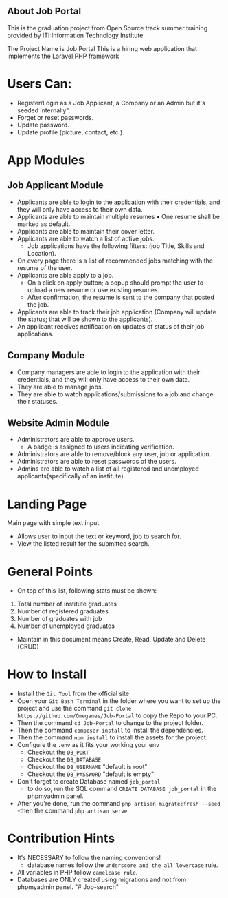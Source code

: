 ## About Job Portal

This is the graduation project from Open Source track summer training provided by ITI:Information Technology Institute

The Project Name is Job Portal
This is a hiring web application that implements the Laravel PHP framework

# Users Can:
- Register/Login as a Job Applicant, a Company or an Admin but it's seeded internally".
- Forget or reset  passwords.
- Update password.
- Update profile (picture, contact, etc.).

# App Modules

## Job Applicant Module

- Applicants are able to login to the application with their credentials, and they will only have access to their own data.
- Applicants are able to maintain multiple resumes • One resume shall be marked as default.
- Applicants are able to maintain their cover letter.
- Applicants are able to watch a list of active jobs.
    - Job applications have the following filters: (job Title, Skills and Location).
- On every page there is a list of recommended jobs matching with the resume of the user.
- Applicants are able apply to a job.
    - On a click on apply button; a popup should prompt the user to upload a new resume or use existing resumes.
    - After confirmation, the resume is sent to the company that posted the job.
- Applicants are able to track their job application (Company will update the status; that will be shown to the applicants).
- An applicant receives notification on updates of status of their job applications.


## Company Module

- Company managers are able to login to the application with their credentials, and they will only have access to their own data.
- They are able to manage jobs.
- They are able to watch applications/submissions to a job and change their statuses.


## Website Admin Module

- Administrators are able to approve users.
    - A badge is assigned to users indicating verification.
- Administrators are able to remove/block any user, job or application.
- Administrators are able to reset passwords of the users.
- Admins are able to watch a list of all registered and unemployed applicants(specifically of an institute).


# Landing Page

Main page with simple text input
- Allows user to input the text or keyword, job to search for.
- View the listed result for the submitted search.

# General Points
- On top of this list, following stats must be shown:
1. Total number of institute graduates
2. Number of registered graduates
3. Number of graduates with job
4. Number of unemployed graduates
- Maintain in this document means Create, Read, Update and Delete (CRUD)


# How to Install

- Install the `Git Tool` from the official site
- Open your `Git Bash Terminal` in the folder where you want to set up the project 
and use the command  `git clone https://github.com/Omeganes/Job-Portal` to copy the Repo to your PC.
- Then the command `cd Job-Portal` to change to the project folder.
- Then the command `composer install` to install the dependencies.
- Then the command `npm install` to install the assets for the project.
- Configure the `.env` as it fits your working your env
    - Checkout the `DB_PORT`
    - Checkout the `DB_DATABASE`
    - Checkout the `DB_USERNAME` "default is root"
    - Checkout the `DB_PASSWORD` "default is empty"
- Don't forget to create Database named `job_portal`
    - to do so, run the SQL command `CREATE DATABASE job_portal` in the phpmyadmin panel.
- After you're done, run the command `php artisan migrate:fresh --seed`
-then the command `php artisan serve`
# Contribution Hints

- It's NECESSARY to follow the naming conventions!
    - database names follow the `underscore and the all lowercase` rule.
- All variables in PHP follow `camelcase rule`.
- Databases are ONLY created using migrations and not from phpmyadmin panel.
"# Job-search" 
